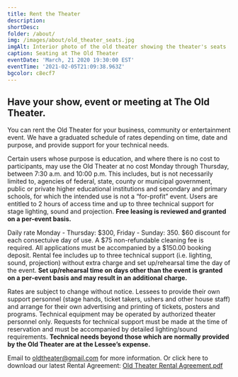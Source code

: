 ```yaml
---
title: Rent the Theater
description:  
shortDesc: 
folder: /about/
img: /images/about/old_theater_seats.jpg
imgAlt: Interior photo of the old theater showing the theater's seats
caption: Seating at The Old Theater
eventDate: 'March, 21 2020 19:30:00 EST'
eventTime: '2021-02-05T21:09:38.963Z'
bgcolor: c8ecf7
---
```




## Have your show, event or meeting at The Old Theater.

You can rent the Old Theater for your business, community or entertainment event. We have a graduated schedule of rates depending on time, date and purpose, and provide support for your technical needs.

Certain users whose purpose is education, and where there is no cost to participants, may use the Old Theater at no cost Monday through Thursday, between 7:30 a.m. and 10:00 p.m. This includes, but is not necessarily limited to, agencies of federal, state, county or municipal government, public or private higher educational institutions and secondary and primary schools, for which the intended use is not a “for-profit” event. Users are entitled to 2 hours of access time and up to three technical support for stage lighting, sound and projection. **Free leasing is reviewed and granted on a per-event basis.**

Daily rate Monday - Thursday: $300, Friday - Sunday: 350. $60 discount for each consectuive day of use. A $75 non-refundable cleaning fee is required. All applications must be accompanied by a $150.00 booking deposit. Rental fee includes up to three technical support (i.e. lighting, sound, projection) without extra charge and set up/rehearsal time the day of the event. **Set up/rehearsal time on days other than the event is granted on a per-event basis and may result in an additional charge.**

Rates are subject to change without notice. Lessees to provide their own support personnel (stage hands, ticket takers, ushers and other house staff) and arrange for their own advertising and printing of tickets, posters and programs. Technical equipment may be operated by authorized theater personnel only. Requests for technical support must be made at the time of reservation and must be accompanied by detailed lighting/sound requirements. **Technical needs beyond those which are normally provided by the Old Theater are at the Lessee’s expense.**


Email to oldtheater@gmail.com for more information. Or click here to download our latest Rental Agreement: [Old Theater Rental Agreement.pdf](../pdf/2021-2022-old-theater-rental-agreement.pdf)
